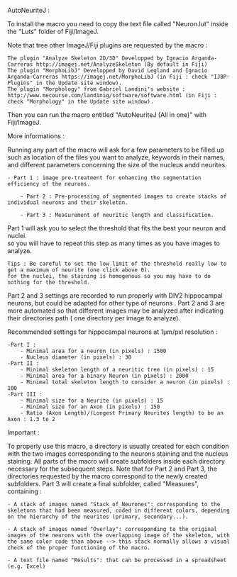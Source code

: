 AutoNeuriteJ :

To install the macro you need to copy the text file called "Neuron.lut" inside the "Luts" folder of Fiji/ImageJ.

Note that tree other ImageJ/Fiji plugins are requested by the macro :
	
	The plugin "Analyze Skeleton 2D/3D" Developped by Ignacio Arganda-Carreras http://imagej.net/AnalyzeSkeleton (By default in Fiji)
	The plugin "MorphoLibJ" Developped by David Legland and Ignacio Arganda-Carreras https://imagej.net/MorphoLibJ (in Fiji : check "IJBP-Plugins" in the Update site window).
	The plugin "Morphology" from Gabriel Landini's website : http://www.mecourse.com/landinig/software/software.html (in Fiji : check "Morphology" in the Update site window).

Then you can run the macro entitled "AutoNeuriteJ (All in one)" with Fiji/ImageJ.

More informations :

Running any part of the macro will ask for a few parameters to be filled up such as location of the files you want to analyze, keywords in their names, and different parameters concerning the size of the nucleus andd neurites.
        
	- Part 1 : image pre-treatment for enhancing the segmentation efficiency of the neurons.

        - Part 2 : Pre-processing of segmented images to create stacks of individual neurons and their skeleton.

        - Part 3 : Measurement of neuritic length and classification.

Part 1 will ask you to select the threshold that fits the best your neuron and nuclei.  
so you will have to repeat this step as many times as you have images to analyze.
        
	Tips : Be careful to set the low limit of the threshold really low to get a maximum of neurite (one click above 0).
	for the nuclei, the staining is homogenous so you may have to do nothing for the threshold.

Part 2 and 3 settings are recorded to run properly with DIV2 hippocampal neurons, but could be adapted for other type of neurons .
Part 2 and 3 are more automated so that different images may be analyzed after indicating their directories path ( one directory per image to analyze).

Recommended settings for hippocampal neurons at 1µm/pxl resolution :

	-Part I :
		- Minimal area for a neuron (in pixels) : 1500
		- Nucleus diameter (in pixels) : 30			
	-Part II :
		- Minimal skeleton length of a neuritic tree (in pixels) : 15
		- Minimal area for a binary Neuron (in pixels) : 2000
		- Minimal total skeleton length to consider a neuron (in pixels) : 100
	-Part III :
		- Minimal size for a Neurite (in pixels) : 15
		- Minimal size for an Axon (in pixels) : 150
		- Ratio (Axon Length)/(Longest Primary Neurites length) to be an Axon : 1.3 to 2


Important :

To properly use this macro, a directory is usually created for each condition with the two images corresponding to the neurons staining and the nucleus staining. All parts of the macro will create subfolders inside each directory necessary for the subsequent steps. Note that for Part 2 and Part 3, the directories requested by the macro correspond to the newly created subfolders. Part 3 will create a final subfolder, called "Measures", containing :
	
	- A stack of images named "Stack_of_Neurones": corresponding to the skeletons that had been measured, coded in different colors, depending on the hierarchy of the neurites (primary, secondary...).
        
	- A stack of images named "Overlay": corresponding to the original images of the neurons with the overlapping image of the skeleton, with the same color code than above --> this stack normally allows a visual check of the proper functioning of the macro.
        
	- A text file named "Results": that can be processed in a spreadsheet (e.g. Excel)
